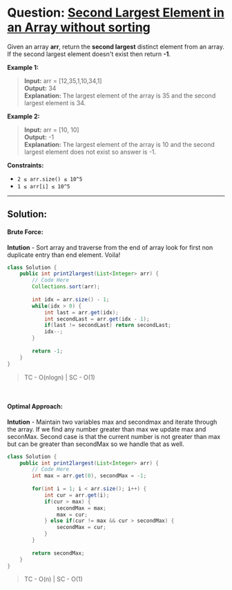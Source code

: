 # Question: [Second Largest Element in an Array without sorting](https://takeuforward.org/data-structure/find-second-smallest-and-second-largest-element-in-an-array/)


Given an array **arr**, return the **second largest** distinct element from an array. If the second largest element doesn't exist then return **-1**.

**Example 1:**
> **Input:** arr = [12,35,1,10,34,1]  
**Output:** 34  
**Explanation:** The largest element of the array is 35 and the second largest element is 34.


**Example 2:**
> **Input:** arr = [10, 10]  
**Output:** -1  
**Explanation:** The largest element of the array is 10 and the second largest element does not exist so answer is -1.


  
**Constraints:**


- `2 ≤ arr.size() ≤ 10^5`
- `1 ≤ arr[i] ≤ 10^5`


----

## Solution:

#### Brute Force: 


**Intution** - Sort array and traverse from the end of array look for first non duplicate entry than end element. Voila!

```java
class Solution {
    public int print2largest(List<Integer> arr) {
        // Code Here
        Collections.sort(arr);
        
        int idx = arr.size() - 1;
        while(idx > 0) {
            int last = arr.get(idx);
            int secondLast = arr.get(idx - 1);
            if(last != secondLast) return secondLast;
            idx--;
        }
        
        return -1;
    }
}
```

> TC - O(nlogn) | SC - O(1)

<br>

#### Optimal Approach: 


**Intution** - Maintain two variables max and secondmax and iterate through the array. If we find any number greater than max we update max and seconMax. Second case is that the current number is not greater than max but can be greater than secondMax so we handle that as well.

```java
class Solution {
    public int print2largest(List<Integer> arr) {
        // Code Here
        int max = arr.get(0), secondMax = -1;
    
        for(int i = 1; i < arr.size(); i++) {
            int cur = arr.get(i);
            if(cur > max) {
                secondMax = max;
                max = cur;
            } else if(cur != max && cur > secondMax) {
                secondMax = cur;   
            }
        }
        
        return secondMax;
    }
}
```

> TC - O(n) | SC - O(1)


